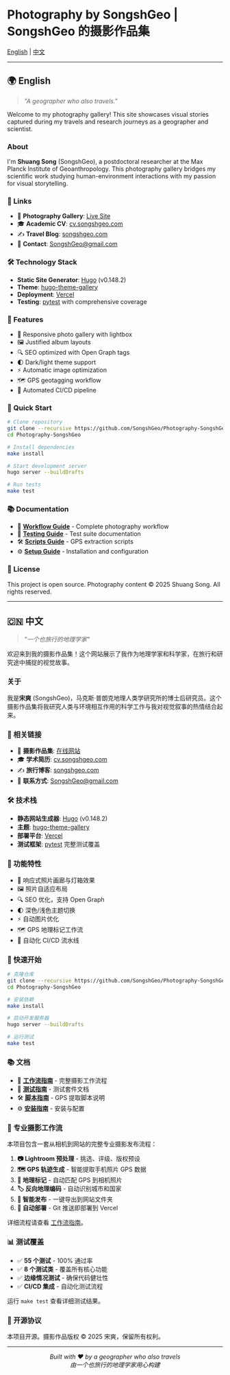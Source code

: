 # Photography by SongshGeo | SongshGeo 的摄影作品集

[English](#english) | [中文](#chinese)

---

<a name="english"></a>
## 🌍 English

> *"A geographer who also travels."*

Welcome to my photography gallery! This site showcases visual stories captured during my travels and research journeys as a geographer and scientist.

### About

I'm **Shuang Song** (SongshGeo), a postdoctoral researcher at the Max Planck Institute of Geoanthropology. This photography gallery bridges my scientific work studying human-environment interactions with my passion for visual storytelling.

### 🔗 Links

- 📸 **Photography Gallery**: [Live Site](https://photography-songshgeo-as9c9jcic-songshgeos-projects.vercel.app)
- 🎓 **Academic CV**: [cv.songshgeo.com](https://cv.songshgeo.com)
- ✍️ **Travel Blog**: [songshgeo.com](https://songshgeo.com)
- 📧 **Contact**: [SongshGeo@gmail.com](mailto:SongshGeo@gmail.com)

### 🛠️ Technology Stack

- **Static Site Generator**: [Hugo](https://gohugo.io) (v0.148.2)
- **Theme**: [hugo-theme-gallery](https://github.com/nicokaiser/hugo-theme-gallery)
- **Deployment**: [Vercel](https://vercel.com)
- **Testing**: [pytest](https://pytest.org) with comprehensive coverage

### 🎨 Features

- 📱 Responsive photo gallery with lightbox
- 🖼️ Justified album layouts
- 🔍 SEO optimized with Open Graph tags
- 🌓 Dark/light theme support
- ⚡ Automatic image optimization
- 🗺️ GPS geotagging workflow
- 🔄 Automated CI/CD pipeline

### 🚀 Quick Start

```bash
# Clone repository
git clone --recursive https://github.com/SongshGeo/Photography-SongshGeo.git
cd Photography-SongshGeo

# Install dependencies
make install

# Start development server
hugo server --buildDrafts

# Run tests
make test
```

### 📚 Documentation

- 📖 [**Workflow Guide**](docs/WORKFLOW.md) - Complete photography workflow
- 🧪 [**Testing Guide**](docs/TESTING.md) - Test suite documentation  
- 🛠️ [**Scripts Guide**](docs/SCRIPTS.md) - GPS extraction scripts
- ⚙️ [**Setup Guide**](docs/SETUP.md) - Installation and configuration

### 📄 License

This project is open source. Photography content © 2025 Shuang Song. All rights reserved.

---

<a name="chinese"></a>
## 🇨🇳 中文

> *"一个也旅行的地理学家"*

欢迎来到我的摄影作品集！这个网站展示了我作为地理学家和科学家，在旅行和研究途中捕捉的视觉故事。

### 关于

我是**宋爽** (SongshGeo)，马克斯·普朗克地理人类学研究所的博士后研究员。这个摄影作品集将我研究人类与环境相互作用的科学工作与我对视觉叙事的热情结合起来。

### 🔗 相关链接

- 📸 **摄影作品集**: [在线网站](https://photography-songshgeo-as9c9jcic-songshgeos-projects.vercel.app)
- 🎓 **学术简历**: [cv.songshgeo.com](https://cv.songshgeo.com)
- ✍️ **旅行博客**: [songshgeo.com](https://songshgeo.com)
- 📧 **联系方式**: [SongshGeo@gmail.com](mailto:SongshGeo@gmail.com)

### 🛠️ 技术栈

- **静态网站生成器**: [Hugo](https://gohugo.io) (v0.148.2)
- **主题**: [hugo-theme-gallery](https://github.com/nicokaiser/hugo-theme-gallery)
- **部署平台**: [Vercel](https://vercel.com)
- **测试框架**: [pytest](https://pytest.org) 完整测试覆盖

### 🎨 功能特性

- 📱 响应式照片画廊与灯箱效果
- 🖼️ 照片自适应布局
- 🔍 SEO 优化，支持 Open Graph
- 🌓 深色/浅色主题切换
- ⚡ 自动图片优化
- 🗺️ GPS 地理标记工作流
- 🔄 自动化 CI/CD 流水线

### 🚀 快速开始

```bash
# 克隆仓库
git clone --recursive https://github.com/SongshGeo/Photography-SongshGeo.git
cd Photography-SongshGeo

# 安装依赖
make install

# 启动开发服务器
hugo server --buildDrafts

# 运行测试
make test
```

### 📚 文档

- 📖 [**工作流指南**](docs/WORKFLOW_CN.md) - 完整摄影工作流程
- 🧪 [**测试指南**](docs/TESTING_CN.md) - 测试套件文档
- 🛠️ [**脚本指南**](docs/SCRIPTS_CN.md) - GPS 提取脚本说明
- ⚙️ [**安装指南**](docs/SETUP_CN.md) - 安装与配置

### 🎯 专业摄影工作流

本项目包含一套从相机到网站的完整专业摄影发布流程：

1. **📷 Lightroom 预处理** - 挑选、评级、版权预设
2. **🗺️ GPS 轨迹生成** - 智能提取手机照片 GPS 数据
3. **📍 地理标记** - 自动匹配 GPS 到相机照片
4. **🏷️ 反向地理编码** - 自动识别城市和国家
5. **📂 智能发布** - 一键导出到网站文件夹
6. **🚀 自动部署** - Git 推送即部署到 Vercel

详细流程请查看 [工作流指南](docs/WORKFLOW_CN.md)。

### 📊 测试覆盖

- ✅ **55 个测试** - 100% 通过率
- ✅ **8 个测试类** - 覆盖所有核心功能
- ✅ **边缘情况测试** - 确保代码健壮性
- ✅ **CI/CD 集成** - 自动化测试流程

运行 `make test` 查看详细测试结果。

### 📄 开源协议

本项目开源。摄影作品版权 © 2025 宋爽，保留所有权利。

---

<p align="center">
  <em>Built with ❤️ by a geographer who also travels</em>
  <br>
  <em>由一个也旅行的地理学家用心构建</em>
</p>
